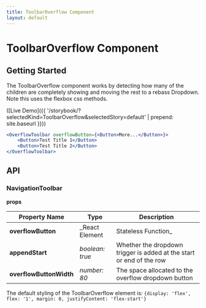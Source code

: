 ```yaml
---
title: ToolbarOverflow Component
layout: default
---
```


# ToolbarOverflow Component

## Getting Started

The ToolbarOverflow component works by detecting how many of the children are completely showing and moving the rest to a rebass Dropdown. Note this uses the flexbox css methods.

([Live Demo]({{ '/storybook/?selectedKind=ToolbarOverflow&selectedStory=default' | prepend: site.baseurl }}))

```jsx
<OverflowToolbar overflowButton={<Button>More...</Button>}>
    <Button>Test Title 1</Button>
    <Button>Test Title 2</Button>
</OverflowToolbar>
```

## API

### NavigationToolbar

__props__

| Property Name | Type | Description |
| --- | --- | --- |
| __overflowButton__ |  _React Element | Stateless Function_ | This is passed as the contents for Rebass' Dropdown as the trigger element, if a stateless function is passed it receives the properties `onClick` and `dropdownShown`. |
| __appendStart__ |  _boolean: true_ | Whether the dropdown trigger is added at the start or end of the row |
| __overflowButtonWidth__ |  _number: 80_ | The space allocated to the overflow dropdown button |


The default styling of the ToolbarOverflow element is: `{display: 'flex', flex: '1', margin: 0, justifyContent: 'flex-start'}`
